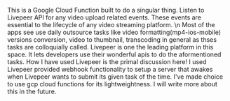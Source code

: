 This is a Google Cloud Function built to do a singular thing. Listen to Livepeer API for any video upload related events. These events are essential to the lifecycle of any video streaming platform. \n
Most of the apps see use daily outsource tasks like video formatting(mp4-ios-mobile) versions conversion, video to thumbnail, transcoding in general as thses tasks are colloquially called.
Livepeer is one the leading platform in this space. It lets developers use their wonderful apis to do the aformentioned tasks.
How I have used Livepeer is the primal discussion here!
I used Livepeer provided webhook functionality to setup a server that awakes when Livepeer wants to submit its given task of the time. I've made choice to use gcp cloud functions for its lightweightness.
I will write more about this in the future.
